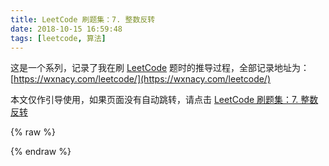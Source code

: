 ```yaml
---
title: LeetCode 刷题集：7. 整数反转
date: 2018-10-15 16:59:48
tags: [leetcode, 算法]
---
```


这是一个系列，记录了我在刷 [LeetCode](https://leetcode-cn.com/problemset/all/) 题时的推导过程，全部记录地址为：[https://wxnacy.com/leetcode/](https://wxnacy.com/leetcode/)

<!-- more -->
<!-- toc -->

本文仅作引导使用，如果页面没有自动跳转，请点击 [LeetCode 刷题集：7. 整数反转](/leetcode/problems/7-reverse-integer/)

{% raw %}
<script language="javascript" type="text/javascript">
       window.location.href='/leetcode/problems/7-reverse-integer/'
</script>
{% endraw %}
